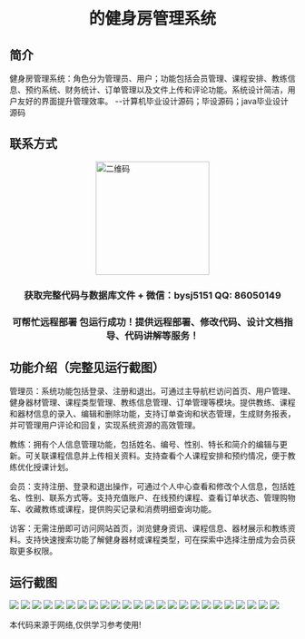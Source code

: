<p><h1 align="center">的健身房管理系统</h1></p>

## 简介
健身房管理系统：角色分为管理员、用户；功能包括会员管理、课程安排、教练信息、预约系统、财务统计、订单管理以及文件上传和评论功能。系统设计简洁，用户友好的界面提升管理效率。    --计算机毕业设计源码；毕设源码；java毕业设计源码


## 联系方式
<img src="https://bs-1329754181.cos.ap-shanghai.myqcloud.com/wx.jpg" alt="二维码" style="display: block; margin: 0 auto;" width="200px">
<p><h3 align="center">获取完整代码与数据库文件 + 微信：bysj5151 QQ: 86050149</h3></p>
<p><h3 align="center">可帮忙远程部署 包运行成功！提供远程部署、修改代码、设计文档指导、代码讲解等服务！</h3></p>

## 功能介绍（完整见运行截图）
管理员：系统功能包括登录、注册和退出。可通过主导航栏访问首页、用户管理、健身器材管理、课程类型管理、教练信息管理、订单管理等模块。提供教练、课程和器材信息的录入、编辑和删除功能，支持订单查询和状态管理，生成财务报表，并可管理用户评论和回复，实现系统资源的高效管理。

教练：拥有个人信息管理功能，包括姓名、编号、性别、特长和简介的编辑与更新。可关联课程信息并上传相关资料。支持查看个人课程安排和预约情况，便于教练优化授课计划。

会员：支持注册、登录和退出操作，可通过个人中心查看和修改个人信息，包括姓名、性别、联系方式等。支持充值账户、在线预约课程、查看订单状态、管理购物车、收藏教练或课程，提供购买记录和消费明细查询功能。

访客：无需注册即可访问网站首页，浏览健身资讯、课程信息、器材展示和教练资料。支持快速搜索功能了解健身器材或课程类型，可在探索中选择注册成为会员获取更多权限。


## 运行截图
![](https://bs-1329754181.cos.ap-shanghai.myqcloud.com/ssm/GymManagementSystem1/img/001.jpg)
![](https://bs-1329754181.cos.ap-shanghai.myqcloud.com/ssm/GymManagementSystem1/img/002.jpg)
![](https://bs-1329754181.cos.ap-shanghai.myqcloud.com/ssm/GymManagementSystem1/img/003.jpg)
![](https://bs-1329754181.cos.ap-shanghai.myqcloud.com/ssm/GymManagementSystem1/img/004.jpg)
![](https://bs-1329754181.cos.ap-shanghai.myqcloud.com/ssm/GymManagementSystem1/img/005.jpg)
![](https://bs-1329754181.cos.ap-shanghai.myqcloud.com/ssm/GymManagementSystem1/img/006.jpg)
![](https://bs-1329754181.cos.ap-shanghai.myqcloud.com/ssm/GymManagementSystem1/img/007.jpg)
![](https://bs-1329754181.cos.ap-shanghai.myqcloud.com/ssm/GymManagementSystem1/img/008.jpg)
![](https://bs-1329754181.cos.ap-shanghai.myqcloud.com/ssm/GymManagementSystem1/img/009.jpg)
![](https://bs-1329754181.cos.ap-shanghai.myqcloud.com/ssm/GymManagementSystem1/img/010.jpg)
![](https://bs-1329754181.cos.ap-shanghai.myqcloud.com/ssm/GymManagementSystem1/img/011.jpg)
![](https://bs-1329754181.cos.ap-shanghai.myqcloud.com/ssm/GymManagementSystem1/img/012.jpg)
![](https://bs-1329754181.cos.ap-shanghai.myqcloud.com/ssm/GymManagementSystem1/img/013.jpg)
![](https://bs-1329754181.cos.ap-shanghai.myqcloud.com/ssm/GymManagementSystem1/img/014.jpg)
![](https://bs-1329754181.cos.ap-shanghai.myqcloud.com/ssm/GymManagementSystem1/img/015.jpg)
![](https://bs-1329754181.cos.ap-shanghai.myqcloud.com/ssm/GymManagementSystem1/img/016.jpg)
![](https://bs-1329754181.cos.ap-shanghai.myqcloud.com/ssm/GymManagementSystem1/img/017.jpg)
![](https://bs-1329754181.cos.ap-shanghai.myqcloud.com/ssm/GymManagementSystem1/img/018.jpg)
![](https://bs-1329754181.cos.ap-shanghai.myqcloud.com/ssm/GymManagementSystem1/img/019.jpg)
![](https://bs-1329754181.cos.ap-shanghai.myqcloud.com/ssm/GymManagementSystem1/img/020.jpg)
![](https://bs-1329754181.cos.ap-shanghai.myqcloud.com/ssm/GymManagementSystem1/img/021.jpg)
![](https://bs-1329754181.cos.ap-shanghai.myqcloud.com/ssm/GymManagementSystem1/img/022.jpg)
![](https://bs-1329754181.cos.ap-shanghai.myqcloud.com/ssm/GymManagementSystem1/img/023.jpg)
![](https://bs-1329754181.cos.ap-shanghai.myqcloud.com/ssm/GymManagementSystem1/img/024.jpg)

<p>本代码来源于网络,仅供学习参考使用!</p>
